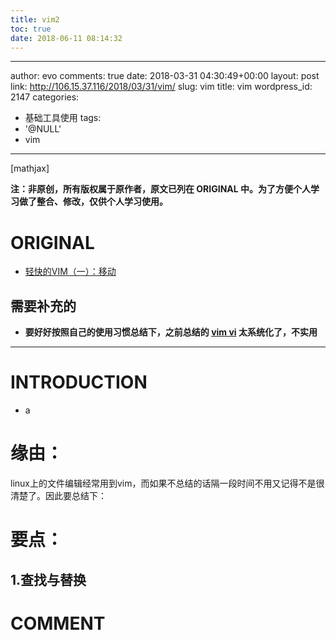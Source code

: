 ```yaml
---
title: vim2
toc: true
date: 2018-06-11 08:14:32
---
```

---
author: evo
comments: true
date: 2018-03-31 04:30:49+00:00
layout: post
link: http://106.15.37.116/2018/03/31/vim/
slug: vim
title: vim
wordpress_id: 2147
categories:
- 基础工具使用
tags:
- '@NULL'
- vim
---

<!-- more -->

[mathjax]

**注：非原创，所有版权属于原作者，原文已列在 ORIGINAL 中。为了方便个人学习做了整合、修改，仅供个人学习使用。**


# ORIGINAL





 	
  * [轻快的VIM（一）：移动](http://www.cnblogs.com/nerxious/archive/2012/12/21/2827303.html)




## 需要补充的





 	
  * **要好好按照自己的使用习惯总结下，之前总结的 [vim vi](http://106.15.37.116/2018/05/04/vim-vi/) 太系统化了，不实用**





* * *





# INTRODUCTION





 	
  * a





# 缘由：


linux上的文件编辑经常用到vim，而如果不总结的话隔一段时间不用又记得不是很清楚了。因此要总结下：


# 要点：




## 1.查找与替换













# COMMENT



